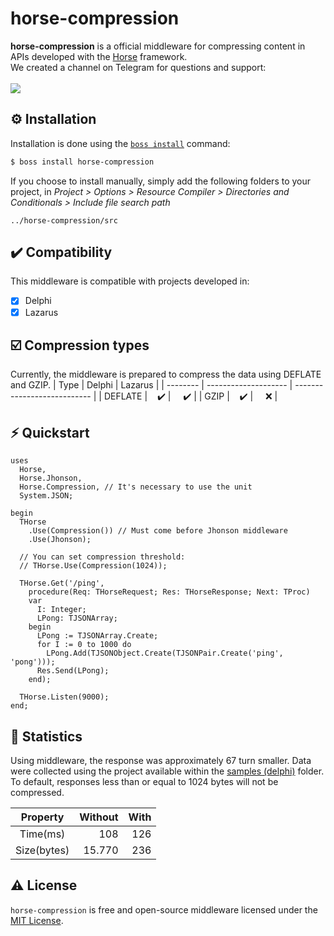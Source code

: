 # horse-compression
<b>horse-compression</b> is a official middleware for compressing content in APIs developed with the <a href="https://github.com/HashLoad/horse">Horse</a> framework.
<br>We created a channel on Telegram for questions and support:<br><br>
<a href="https://t.me/hashload">
  <img src="https://img.shields.io/badge/telegram-join%20channel-7289DA?style=flat-square">
</a>

## ⚙️ Installation
Installation is done using the [`boss install`](https://github.com/HashLoad/boss) command:
``` sh
$ boss install horse-compression
```
If you choose to install manually, simply add the following folders to your project, in *Project > Options > Resource Compiler > Directories and Conditionals > Include file search path*
```
../horse-compression/src
```

## ✔️ Compatibility
This middleware is compatible with projects developed in:
- [X] Delphi
- [X] Lazarus

## ☑️ Compression types
Currently, the middleware is prepared to compress the data using DEFLATE and GZIP.
| Type | Delphi | Lazarus |
| -------- | -------------------- | --------------------------- |
|  DEFLATE | &nbsp;&nbsp;&nbsp;✔️ | &nbsp;&nbsp;&nbsp;&nbsp;✔️ |
|  GZIP    | &nbsp;&nbsp;&nbsp;✔️ | &nbsp;&nbsp;&nbsp;&nbsp;❌ |

## ⚡️ Quickstart
```delphi
uses
  Horse,
  Horse.Jhonson,
  Horse.Compression, // It's necessary to use the unit
  System.JSON;

begin
  THorse
    .Use(Compression()) // Must come before Jhonson middleware
    .Use(Jhonson);

  // You can set compression threshold:
  // THorse.Use(Compression(1024));

  THorse.Get('/ping',
    procedure(Req: THorseRequest; Res: THorseResponse; Next: TProc)
    var
      I: Integer;
      LPong: TJSONArray;
    begin
      LPong := TJSONArray.Create;
      for I := 0 to 1000 do
        LPong.Add(TJSONObject.Create(TJSONPair.Create('ping', 'pong')));
      Res.Send(LPong);
    end);

  THorse.Listen(9000);
end;
```

## 🚀 Statistics 

Using middleware, the response was approximately 67 turn smaller. Data were collected using the project available within the [samples (delphi)](https://github.com/HashLoad/horse-compression/tree/master/samples/delphi) folder. To default, responses less than or equal to 1024 bytes will not be compressed.

Property    | Without | With
:---------: | ------: | ------:
Time(ms)    |     108 | 126
Size(bytes) |  15.770 | 236

## ⚠️ License
`horse-compression` is free and open-source middleware licensed under the [MIT License](https://github.com/HashLoad/horse-compression/blob/master/LICENSE). 
